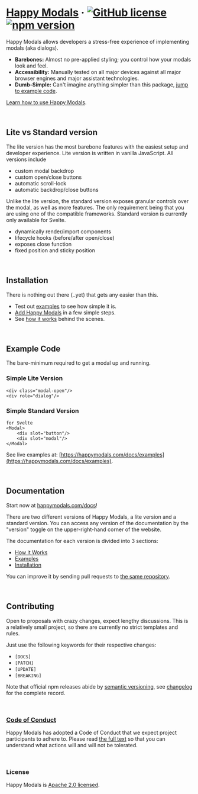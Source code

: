 # [Happy Modals](https://happymodals.com) &middot; [![GitHub license](https://img.shields.io/badge/license-Apache%202.0-blue.svg)](/LICENSE) [![npm version](https://img.shields.io/npm/v/react.svg?style=flat)](https://www.npmjs.com/package/happymodals)

Happy Modals allows developers a stress-free experience of implementing modals (aka dialogs).

* **Barebones:** Almost no pre-applied styling; you control how your modals look and feel.
* **Accessibility:** Manually tested on all major devices against all major browser engines and major assistant technologies.
* **Dumb-Simple:** Can't imagine anything simpler than this package, [jump to example code](#example-code).

[Learn how to use Happy Modals](https://happymodals.com/docs).


<br/>


## Lite vs Standard version
The lite version has the most barebone features with the easiest setup and developer experience. Lite version is written in vanilla JavaScript. All versions include
* custom modal backdrop
* custom open/close buttons
* automatic scroll-lock
* automatic backdrop/close buttons

Unlike the lite version, the standard version exposes granular controls over the modal, as well as more features. The only requirement being that you are using one of the compatible frameworks. Standard version is currently only available for Svelte.
* dynamically render/import components
* lifecycle hooks (before/after open/close)
* exposes close function
* fixed position and sticky position


<br/>


## Installation

There is nothing out there (..yet) that gets any easier than this.

* Test out [examples](https://happymodals.com/docs/examples) to see how simple it is.
* [Add Happy Modals](https://happymodals.com/docs/install) in a few simple steps.
* See [how it works](https://happymodals.com/docs/howiw) behind the scenes.


<br/>


## Example Code

The bare-minimum required to get a modal up and running.

### Simple Lite Version
    <div class="modal-open"/> 
    <div role="dialog"/>

### Simple Standard Version
    for Svelte
    <Modal>
        <div slot="button"/>
        <div slot="modal"/>
    </Modal>

See live examples at: [https://happymodals.com/docs/examples](https://happymodals.com/docs/examples).


<br/>

## Documentation

Start now at [happymodals.com/docs](https://happymodals.com/docs)!

There are two different versions of Happy Modals, a lite version and a standard version. You can access any version of the documentation by the "version" toggle on the upper-right-hand corner of the website.

The documentation for each version is divided into 3 sections:
* [How it Works](https://happymodals.com/docs/howiw)
* [Examples](https://happymodals.com/docs/examples)
* [Installation](https://happymodals.com/docs/install)

You can improve it by sending pull requests to [the same repository](https://github.com/byjackli/happymodals).


<br/>


## Contributing
Open to proposals with crazy changes, expect lengthy discussions. This is a relatively small project, so there are currently no strict templates and rules.

Just use the following keywords for their respective changes:
* `[DOCS]`
* `[PATCH]`
* `[UPDATE]`
* `[BREAKING]`

Note that official npm releases abide by [semantic versioning](https://semver.org/), see [changelog](./CHANGELOG.md) for the complete record.


<br/>


### [Code of Conduct](./CODE_OF_CONDUCT.md)

Happy Modals has adopted a Code of Conduct that we expect project participants to adhere to. Please read [the full text](./CODE_OF_CONDUCT.md) so that you can understand what actions will and will not be tolerated.


<br/>


### License

Happy Modals is [Apache 2.0 licensed](./LICENSE).